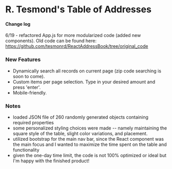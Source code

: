 # R. Tesmond's Table of Addresses


#### Change log
6/19 - refactored App.js for more modularized code (added new components). Old code can be found here: https://github.com/tesmonrd/ReactAddressBook/tree/original_code

### New Features
* Dynamically search all records on current page (zip code searching is soon to come).
* Custom items per page selection. Type in your desired amount and press 'enter'.
* Mobile-friendly.

### Notes
* loaded JSON file of 260 randomly generated objects containing required properties
* some personalized styling choices were made -- namely maintaining the square style of the table, slight color variations, and placement.
* utilized bootstrap for the main nav bar, since the React component was the main focus and I wanted to maximize the time spent on the table and functionality
* given the one-day time limit, the code is not 100% optimized or ideal but I'm happy with the finished product!

